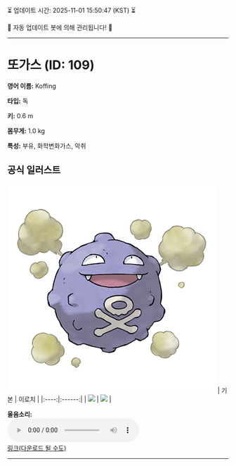 
⏳ 업데이트 시간: 2025-11-01 15:50:47 (KST) ⏳

🤖 자동 업데이트 봇에 의해 관리됩니다! 🤖

---

# 또가스 (ID: 109)
**영어 이름:** Koffing

**타입:** 독

**키:** 0.6 m

**몸무게:** 1.0 kg

**특성:** 부유, 화학변화가스, 악취

## 공식 일러스트
![](https://raw.githubusercontent.com/PokeAPI/sprites/master/sprites/pokemon/other/official-artwork/109.png)
| 기본 | 이로치 |
|:----:|:------:|
| <img src="http://play.pokemonshowdown.com/sprites/ani/koffing.gif" width="200"> | <img src="http://play.pokemonshowdown.com/sprites/ani-shiny/koffing.gif" width="200"> |

**울음소리:**<br><audio controls src="https://raw.githubusercontent.com/PokeAPI/cries/main/cries/pokemon/latest/109.ogg"></audio><br> [링크(다운로드 될 수도)](https://raw.githubusercontent.com/PokeAPI/cries/main/cries/pokemon/latest/109.ogg)


---
